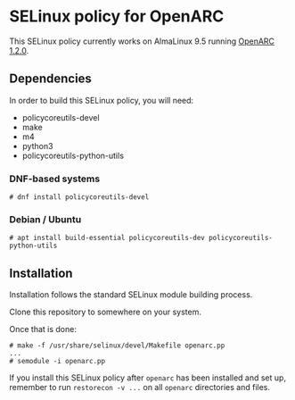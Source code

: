 # SELinux policy for OpenARC

This SELinux policy currently works on AlmaLinux 9.5 running [OpenARC 1.2.0](https://github.com/flowerysong/OpenARC/).

## Dependencies

In order to build this SELinux policy, you will need:

* policycoreutils-devel
* make
* m4
* python3
* policycoreutils-python-utils

### DNF-based systems

```
# dnf install policycoreutils-devel
```

### Debian / Ubuntu

```
# apt install build-essential policycoreutils-dev policycoreutils-python-utils
```

## Installation

Installation follows the standard SELinux module building process.

Clone this repository to somewhere on your system.

Once that is done:

```
# make -f /usr/share/selinux/devel/Makefile openarc.pp
...
# semodule -i openarc.pp
```
If you install this SELinux policy after `openarc` has been installed and set up, remember to run `restorecon -v ...` on all `openarc` directories and files.
